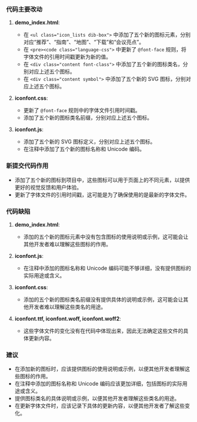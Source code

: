 ### 代码主要改动

1. **demo_index.html**:
   - 在 `<ul class="icon_lists dib-box">` 中添加了五个新的图标元素，分别对应“推荐”、“指南”、“地图”、“下载”和“会议亮点”。
   - 在 `<pre><code class="language-css">` 中更新了 `@font-face` 规则，将字体文件的引用时间戳更新为新的值。
   - 在 `<div class="content font-class">` 中添加了五个新的图标类名，分别对应上述五个图标。
   - 在 `<div class="content symbol">` 中添加了五个新的 SVG 图标，分别对应上述五个图标。

2. **iconfont.css**:
   - 更新了 `@font-face` 规则中的字体文件引用时间戳。
   - 添加了五个新的图标类名前缀，分别对应上述五个图标。

3. **iconfont.js**:
   - 添加了五个新的 SVG 图标定义，分别对应上述五个图标。
   - 在注释中添加了五个新的图标名称和 Unicode 编码。

### 新提交代码作用

- 添加了五个新的图标到项目中，这些图标可以用于页面上的不同元素，以提供更好的视觉反馈和用户体验。
- 更新了字体文件的引用时间戳，这可能是为了确保使用的是最新的字体文件。

### 代码缺陷

1. **demo_index.html**:
   - 添加的五个新的图标元素中没有包含图标的使用说明或示例，这可能会让其他开发者难以理解这些图标的作用。

2. **iconfont.js**:
   - 在注释中添加的图标名称和 Unicode 编码可能不够详细，没有提供图标的实际用途或含义。

3. **iconfont.css**:
   - 添加的五个新的图标类名前缀没有提供具体的说明或示例，这可能会让其他开发者难以理解这些类名的用途。

4. **iconfont.ttf, iconfont.woff, iconfont.woff2**:
   - 这些字体文件的变化没有在代码中体现出来，因此无法确定这些文件的具体更新内容。

### 建议

- 在添加新的图标时，应该提供图标的使用说明或示例，以便其他开发者理解这些图标的作用。
- 在注释中添加的图标名称和 Unicode 编码应该更加详细，包括图标的实际用途或含义。
- 提供图标类名的具体说明或示例，以便其他开发者理解这些类名的用途。
- 在更新字体文件时，应该记录下具体的更新内容，以便其他开发者了解这些变化。